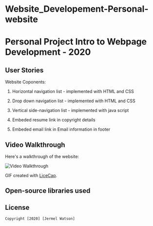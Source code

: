 # Website_Developement-Personal-website

# Personal Project Intro to Webpage Development - 2020

## User Stories

Website Coponents:

1. Horizontal navigation list - implemented with HTML and CSS

2. Drop down navigation list - implemented with HTML and CSS

3. Vertical side-navigation list - implemented with java script

4. Embeded resume link in copyright details

5. Embeded email link in Email information in footer


## Video Walkthrough

Here's a walkthrough of the website:

<img src='https://github.com/JermelWatson/Website_Developement-Personal-website/blob/main/Personal_Website_Project_2020_demo.gif' title='Video Walkthrough' width='' alt='Video Walkthrough' />

GIF created with [LiceCap](http://www.cockos.com/licecap/).


## Open-source libraries used


## License

    Copyright [2020] [Jermel Watson]
